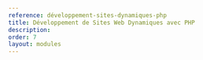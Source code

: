 ```yaml
---
reference: développement-sites-dynamiques-php
title: Développement de Sites Web Dynamiques avec PHP
description:
order: 7
layout: modules
---
```

